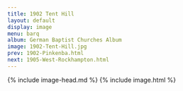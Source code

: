 ```yaml
---
title: 1902 Tent Hill
layout: default
display: image
menu: barq
album: German Baptist Churches Album
image: 1902-Tent-Hill.jpg
prev: 1902-Pinkenba.html
next: 1905-West-Rockhampton.html
---
```

{% include image-head.md %}
{% include image.html %}